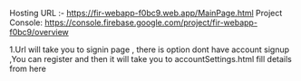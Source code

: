 Hosting URL  :- https://fir-webapp-f0bc9.web.app/MainPage.html
Project Console: https://console.firebase.google.com/project/fir-webapp-f0bc9/overview

1.Url will take you to signin page , there is option dont have account signup ,You can register and then it will take you to accountSettings.html fill details from here 
